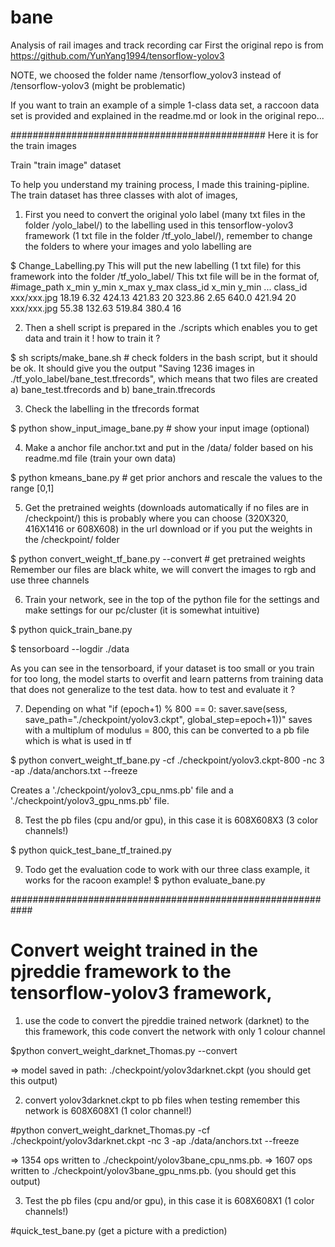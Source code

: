 # bane
Analysis of rail images and track recording car
First the original repo is from https://github.com/YunYang1994/tensorflow-yolov3

NOTE, we choosed the folder name /tensorflow_yolov3 instead of /tensorflow-yolov3 (might be problematic)

If you want to train an example of a simple 1-class data set, a raccoon data set is provided and explained in the readme.md or look in the original repo...


##############################################
Here it is for the train images 

Train "train image" dataset

To help you understand my training process, I made this training-pipline. The train dataset has three classes with alot of images, 


1) First you need to convert the original yolo label (many txt files in the folder /yolo_label/) to the labelling used in this tensorflow-yolov3 framework (1 txt file in the folder /tf_yolo_label/), remember to change the folders to where your images and yolo labelling are

$ Change_Labelling.py
This will put the new labelling (1 txt file) for this framework into the folder /tf_yolo_label/
This txt file will be in the format of,
#image_path x_min y_min x_max y_max class_id  x_min y_min ... class_id 
xxx/xxx.jpg 18.19 6.32 424.13 421.83 20 323.86 2.65 640.0 421.94 20 
xxx/xxx.jpg 55.38 132.63 519.84 380.4 16


2) Then a shell script is prepared in the ./scripts which enables you to get data and train it !
how to train it ? 

$ sh scripts/make_bane.sh # check folders in the bash script, but it should be ok. 
It should give you the output "Saving 1236 images in ./tf_yolo_label/bane_test.tfrecords", which means that two files are created a) bane_test.tfrecords and b) bane_train.tfrecords

3) Check the labelling in the tfrecords format

$ python show_input_image_bane.py          # show your input image (optional)


4) Make a anchor file anchor.txt and put in the /data/ folder based on his readme.md file (train your own data)

$ python kmeans_bane.py    # get prior anchors and rescale the values to the range [0,1]


5) Get the pretrained weights (downloads automatically if no files are in /checkpoint/) this is probably where you can choose (320X320, 416X1416 or 608X608) in the url download or if you put the weights in the /checkpoint/ folder 

$ python convert_weight_tf_bane.py --convert       # get pretrained weights
Remember our files are black white, we will convert the images to rgb and use three channels

6) Train your network, see in the top of the python file for the settings and make settings for our pc/cluster (it is somewhat intuitive)

$ python quick_train_bane.py

$ tensorboard --logdir ./data

As you can see in the tensorboard, if your dataset is too small or you train for too long, the model starts to overfit and learn patterns from training data that does not generalize to the test data.
how to test and evaluate it ?

7) Depending on what "if (epoch+1) % 800 == 0: saver.save(sess, save_path="./checkpoint/yolov3.ckpt", global_step=epoch+1))" saves with a multiplum of modulus = 800, this can be converted to a pb file which is what is used in tf

$ python convert_weight_tf_bane.py -cf ./checkpoint/yolov3.ckpt-800 -nc 3 -ap ./data/anchors.txt --freeze

Creates a './checkpoint/yolov3_cpu_nms.pb' file and a './checkpoint/yolov3_gpu_nms.pb' file.

8) Test the pb files (cpu and/or gpu), in this case it is 608X608X3 (3 color channels!)

$ python quick_test_bane_tf_trained.py

9) Todo get the evaluation code to work with our three class example, it works for the racoon example!
$ python evaluate_bane.py

############################################################
# Convert weight trained in the pjreddie framework to the tensorflow-yolov3 framework, 

1) use the code to convert the pjreddie trained network (darknet) to the this framework, this code convert the network with only 1 colour channel

$python convert_weight_darknet_Thomas.py --convert

=> model saved in path: ./checkpoint/yolov3darknet.ckpt (you should get this output)

2) convert yolov3darknet.ckpt to pb files 
when testing remember this network is 608X608X1 (1 color channel!)

#python convert_weight_darknet_Thomas.py -cf ./checkpoint/yolov3darknet.ckpt -nc 3 -ap ./data/anchors.txt --freeze

=> 1354 ops written to ./checkpoint/yolov3bane_cpu_nms.pb.
=> 1607 ops written to ./checkpoint/yolov3bane_gpu_nms.pb. (you should get this output)

3) Test the pb files (cpu and/or gpu), in this case it is 608X608X1 (1 color channels!)

#quick_test_bane.py (get a picture with a prediction)
